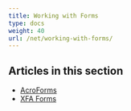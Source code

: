 ```yaml
---
title: Working with Forms
type: docs
weight: 40
url: /net/working-with-forms/
---
```


## Articles in this section

- [AcroForms](/pdf/net/acroforms/)
- [XFA Forms](/pdf/net/xfa-forms/)

